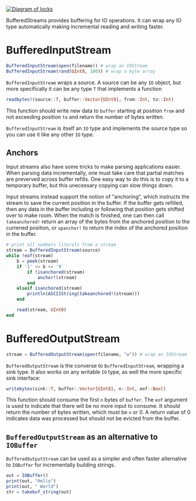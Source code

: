 
[![Diagram of locks](https://biojulia.github.io/BufferedStreams.jl/locks.gif)](http://www.pc.gc.ca/eng/lhn-nhs/qc/annedebellevue/natcul/natcul2/b.aspx)

BufferedStreams provides buffering for IO operations. It can wrap any IO type
automatically making incremental reading and writing faster.

# BufferedInputStream

```julia
BufferedInputStream(open(filename)) # wrap an IOStream
BufferedInputStream(rand(UInt8, 100)) # wrap a byte array
```

`BufferedInputStream` wraps a source. A source can be any `IO` object, but more
specifically it can be any type `T` that implements a function

```julia
readbytes!(source::T, buffer::Vector{UInt8}, from::Int, to::Int)
```

This function should write new data to `buffer` starting at position `from` and
not exceeding position `to` and return the number of bytes written.

`BufferedInputStream` is itself an `IO` type and implements the source type so
you can use it like any other `IO` type.


## Anchors

Input streams also have some tricks to make parsing applications easier. When
parsing data incrementally, one must take care that partial matches are
preverved across buffer refills. One easy way to do this is to copy it to a
temporary buffer, but this unecessary copying can slow things down.

Input streams instead support the notion of "anchoring", which instructs the
stream to save the current position in the buffer. If the buffer gets refilled,
then any data in the buffer including or following that position gets shifted
over to make room. When the match is finished, one can then call `takeanchored!`
return an array of the bytes from the anchored position to the currened
position, or `upanchor!` to return the index of the anchored position in the
buffer.


```julia
# print all numbers literals from a stream
stream = BufferedInputStream(source)
while !eof(stream)
    b = peek(stream)
    if '1' <= b <= '9'
        if !isanchored(stream)
            anchor!(stream)
        end
    elseif isanchored(stream)
        println(ASCIIString(takeanchored!(stream)))
    end

    read(stream, UInt8)
end
```


# BufferedOutputStream

```julia
stream = BufferedOutputStream(open(filename, "w")) # wrap an IOStream
```

`BufferedOutputStream` is the converse to `BufferedInputStream`, wrapping a sink
type. It also works on any writable `IO` type, as well the more specific sink
interface:


```julia
writebytes(sink::T, buffer::Vector{UInt8}, n::Int, eof::Bool)
```

This function should consume the first `n` bytes of `buffer`. The `eof` argument
is used to indicate that there will be no more input to consume. It should
return the number of bytes written, which must be `n` or 0. A return value of 0
indicates data was processed but should not be evicted from the buffer.


## `BufferedOutputStream` as an alternative to `IOBuffer`

`BufferedOutputStream` can be used as a simpler and often faster alternative to
`IOBuffer` for incrementally building strings.

```julia
out = IOBuffer()
print(out, "Hello")
print(out, " World")
str = takebuf_string(out)
```


